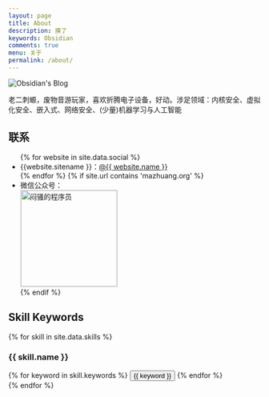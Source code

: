 ```yaml
---
layout: page
title: About
description: 摸了
keywords: Obsidian
comments: true
menu: 关于
permalink: /about/
---
```


<img style="object-fit: contain;" src="{{ site.url }}/assets/images/branding/logo_text.png" alt="Obsidian's Blog" />

老二刺螈，废物音游玩家，喜欢折腾电子设备，好动。涉足领域：内核安全、虚拟化安全、嵌入式、网络安全、(少量)机器学习与人工智能

## 联系

<ul>
{% for website in site.data.social %}
<li>{{website.sitename }}：<a href="{{ website.url }}" target="_blank">@{{ website.name }}</a></li>
{% endfor %}
{% if site.url contains 'mazhuang.org' %}
<li>
微信公众号：<br />
<img style="height:192px;width:192px;border:1px solid lightgrey;" src="{{ site.url }}/assets/images/qrcode.jpg" alt="闷骚的程序员" />
</li>
{% endif %}
</ul>


## Skill Keywords

{% for skill in site.data.skills %}
### {{ skill.name }}
<div class="btn-inline">
{% for keyword in skill.keywords %}
<button class="btn btn-outline" type="button">{{ keyword }}</button>
{% endfor %}
</div>
{% endfor %}
